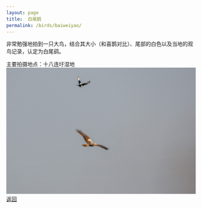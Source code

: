 ```yaml
---
layout: page
title: 	白尾鹞
permalink: /birds/baiweiyao/
---
```

非常勉强地拍到一只大鸟，结合其大小（和喜鹊对比）、尾部的白色以及当地的观鸟记录，认定为白尾鹞。

主要拍摄地点：十八连圩湿地
![](../picture/白尾鹞/DSC_1325.jpg)
[返回](../../)
